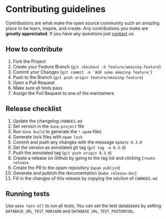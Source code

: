 # Contributing guidelines

Contributions are what make the open source community such an amazing place to be learn, inspire, and create. Any contributions you make are **greatly appreciated**. If you have any questions just [contact](hello@oxidizing.io) us.

## How to contribute

1. Fork the Project
2. Create your Feature Branch (`git checkout -b feature/amazing-feature`)
3. Commit your Changes (`git commit -m 'Add some amazing feature'`)
4. Push to the Branch (`git push origin feature/amazing-feature`)
5. Open a Pull Request
6. Make sure all tests pass
7. Assign the Pull Request to one of the maintainers

## Release checklist

1. Update the changelog `CHANGES.md`
2. Set version in the `dune-project` file
3. Run `dune build` to generate the `*.opam` files
4. Generate lock files with `opam lock`
5. Commit and push any changes with the message `Update 0.3.0`
6. Set the version as annotated git tag (`git tag -a 0.3.0`)
7. Push the annotated tag (`git push origin 0.3.0`)
8. Create a release on Github by going to the tag list and clicking `Create release`
9. Create the PR to the opam repository (`opam publish`)
10. Generate and publish the documentation (`make release-doc`)
11. Fill in the changes of this release by copying the section of `CHANGES.md`

## Running tests

Use `make test-all` to run all tests. You can set the test databases by setting `DATABASE_URL_TEST_MARIADB` and `DATABASE_URL_TEST_POSTGRESQL`.
